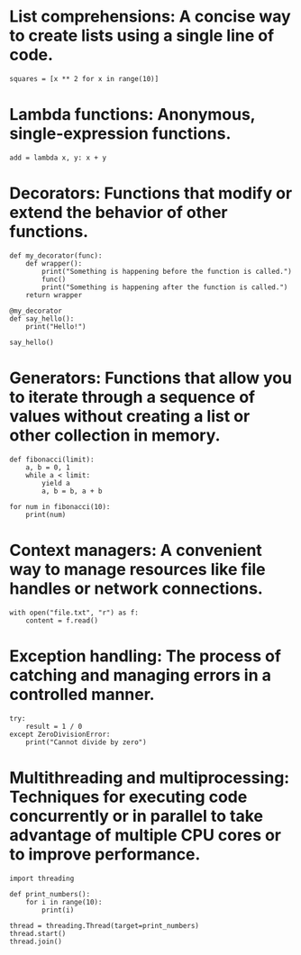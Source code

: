 # List comprehensions: A concise way to create lists using a single line of code.
```
squares = [x ** 2 for x in range(10)]
```

# Lambda functions: Anonymous, single-expression functions.
```
add = lambda x, y: x + y
```

# Decorators: Functions that modify or extend the behavior of other functions.
```
def my_decorator(func):
    def wrapper():
        print("Something is happening before the function is called.")
        func()
        print("Something is happening after the function is called.")
    return wrapper

@my_decorator
def say_hello():
    print("Hello!")

say_hello()
```

# Generators: Functions that allow you to iterate through a sequence of values without creating a list or other collection in memory.
```
def fibonacci(limit):
    a, b = 0, 1
    while a < limit:
        yield a
        a, b = b, a + b

for num in fibonacci(10):
    print(num)
```

# Context managers: A convenient way to manage resources like file handles or network connections.
```
with open("file.txt", "r") as f:
    content = f.read()
```

# Exception handling: The process of catching and managing errors in a controlled manner.
```
try:
    result = 1 / 0
except ZeroDivisionError:
    print("Cannot divide by zero")
```

# Multithreading and multiprocessing: Techniques for executing code concurrently or in parallel to take advantage of multiple CPU cores or to improve performance.
```
import threading

def print_numbers():
    for i in range(10):
        print(i)

thread = threading.Thread(target=print_numbers)
thread.start()
thread.join()
```
